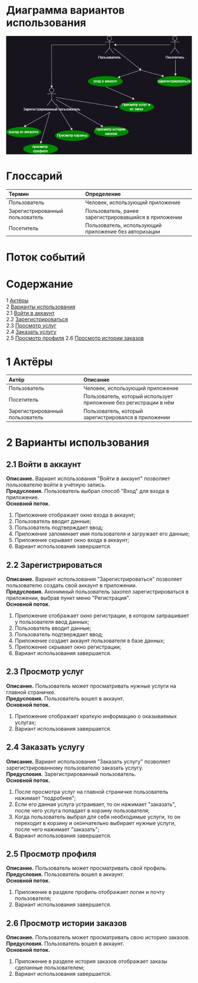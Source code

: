 # Диаграмма вариантов использования

![Диаграмма вариантов использования](https://github.com/AlexShu111/AppClining/blob/main/diagrams/images/useCase.png) 
  
# Глоссарий

| Термин | Определение |
|:--|:--|
| Пользователь | Человек, использующий приложение |
| Зарегистрированный пользователь | Пользователь, ранее зарегистрировавшийся в приложении |
| Посетитель | Пользователь, использующий приложение без авторизации |  
  
# Поток событий 

# Содержание
1 [Актёры](#actors)  
2 [Варианты использования](#use_case)  
2.1 [Войти в аккаунт](#sign_in_to_your_account)  
2.2 [Зарегистрироваться](#sign_up)    
2.3 [Просмотр услуг](#view_service)    
2.4 [Заказать услугу](#order_service)  
2.5 [Просмотр профиля](#view_profile)
2.6 [Просмотр истории заказов](#view_history)

<a name="actors"/>

# 1 Актёры

| Актёр | Описание |
|:--|:--|
| Пользователь | Человек, использующий приложение |
| Посетитель | Пользователь, который использует приложение без регистрации в нём |
| Зарегистрированный пользователь | Пользователь, который зарегистрировался в приложении |

<a name="use_case"/>

# 2 Варианты использования

<a name="sign_in_to_your_account"/>

## 2.1 Войти в аккаунт

**Описание.** Вариант использования "Войти в аккаунт" позволяет пользователю войти в учётную запись.  
**Предусловия.** Пользователь выбрал способ "Вход" для входа в приложение.  
**Основной поток.**
1. Приложение отображает окно входа в аккаунт;
2. Пользователь вводит данные;
3. Пользователь подтверждает ввод;
4. Приложение запоминает имя пользователя и загружает его данные;
5. Приложение скрывает окно входа в аккаунт;
6. Вариант использования завершается.


<a name="sign_up"/>

## 2.2 Зарегистрироваться

**Описание.** Вариант использования "Зарегистрироваться" позволяет пользователю создать свой аккаунт в приложении.  
**Предусловия.** Анонимный пользователь захотел зарегистрироваться в приложении, выбрав пункт меню "Регистрация".  
**Основной поток.**
1. Приложение отображает окно регистрации, в котором запрашивает у пользователя ввод данных;
2. Пользователь вводит данные;
3. Пользователь подтверждает ввод;
4. Приложение создает аккаунт пользователя в базе данных;
5. Приложение скрывает окно регистрации;
6. Вариант использования завершается.



<a name="view_service"/>

## 2.3 Просмотр услуг

**Описание.** Пользователь может просматривать нужные услуги на главной страничке.  
**Предусловия.** Пользователь вошел в аккаунт.  
**Основной поток.**
1. Приложение отображает краткую информацию о оказываемых услугах;
2. Вариант использования завершается.


<a name="order_service"/>

## 2.4 Заказать услугу

**Описание.** Вариант использования "Заказать услугу" позволяет зарегистрированному пользователю заказать услугу.  
**Предусловия.** Зарегистрированный пользователь.  
**Основной поток.**
1. После просмотра услуг на главной страничке пользователь нажимает "подробнее";
2. Если его данная услуга устраивает, то он нажимает "заказать", после чего услуга попадает в корзину пользователя;
3. Когда пользователь выбрал для себя необходимые услуги, то он переходит в корзину и окончательно выбирает нужные услуги, после чего нажимает "заказать";
4. Вариант использования завершается.


<a name="view_profile"/>

## 2.5 Просмотр профиля

**Описание.** Пользователь может просматривать свой профиль.  
**Предусловия.** Пользователь вошел в аккаунт.  
**Основной поток.**
1. Приложение в разделе профиль отображает логин и почту пользователя;
2. Вариант использования завершается.


<a name="view_history"/>

## 2.6 Просмотр истории заказов

**Описание.** Пользователь может просматривать свою историю заказов.  
**Предусловия.** Пользователь вошел в аккаунт.  
**Основной поток.**
1. Приложение в разделе история заказов отображает заказы сделанные пользователем;
2. Вариант использования завершается.
